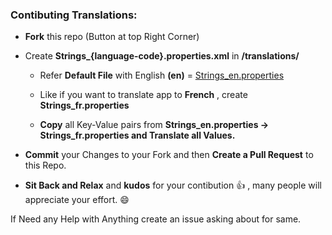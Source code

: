 ### Contibuting Translations:

 - **Fork** this repo (Button at top Right Corner)
 
 - Create **Strings_{language-code}.properties.xml**  in  **/translations/**
   
   - Refer **Default File** with English **(en)** = [Strings_en.properties](https://github.com/Shabinder/SpotiFlyer/blob/main/translations/Strings_en.properties)
   
   - Like if you want to translate app to **French** , create **Strings_fr.properties**
   
   - **Copy** all Key-Value pairs from **Strings_en.properties -> Strings_fr.properties and Translate all Values.**
 
 - **Commit** your Changes to your Fork and then **Create a Pull Request** to this Repo.
 
 - **Sit Back and Relax** and **kudos** for your contibution 👍 , many people will appreciate your effort. 😄

If Need any Help with Anything create an issue asking about for same.
